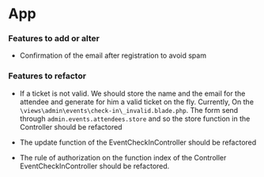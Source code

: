 # App

### Features to add or alter

- Confirmation of the email after registration to avoid spam

### Features to refactor

- If a ticket is not valid. We should store the name and the email for the attendee and generate for him a valid ticket on the fly. Currently, On the ```\views\admin\events\check-in\_invalid.blade.php```. The form send through ```admin.events.attendees.store``` and so the store function in the Controller should be refactored

- The update function of the EventCheckInController should be refactored

- The rule of authorization on the function index of the Controller EventCheckInController should be refactored.
